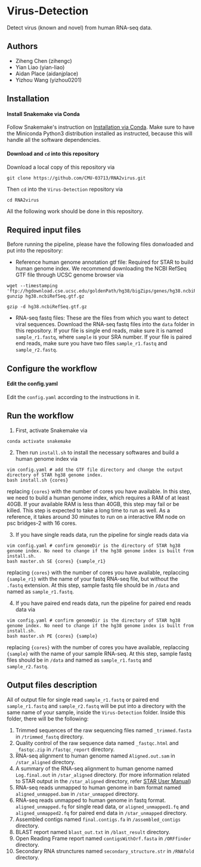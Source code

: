 # Virus-Detection
Detect virus (known and novel) from human RNA-seq data.

## Authors
* Ziheng Chen (zihengc)
* Yian Liao (yian-liao)
* Aidan Place (aidanjplace)
* Yizhou Wang (yizhou0201)

## Installation

#### Install Snakemake via Conda
Follow Snakemake's instruction on [Installation via Conda](https://snakemake.readthedocs.io/en/stable/getting_started/installation.html#installation-via-conda). Make sure to have the Miniconda Python3 distribution installed as instructed, because this will handle all the software dependencies. 

#### Download and `cd` into this repository 
Download a local copy of this repository via
```
git clone https://github.com/CMU-03713/RNA2virus.git
```
Then `cd` into the `Virus-Detection` repository via
```
cd RNA2virus
```
All the following work should be done in this repository.

## Required input files
Before running the pipeline, please have the following files donwloaded and put into the repository:
* Reference human genome annotation gtf file: Required for STAR to build human genome index. We recommend downloading the NCBI RefSeq GTF file through UCSC genome browser via
```
wget --timestamping 'ftp://hgdownload.cse.ucsc.edu/goldenPath/hg38/bigZips/genes/hg38.ncbiRefSeq.gtf.gz'
gunzip hg38.ncbiRefSeq.gtf.gz

gzip -d hg38.ncbiRefSeq.gtf.gz
```
* RNA-seq fastq files: These are the files from which you want to detect viral sequences. Download the RNA-seq fastq files into the `data` folder in this repository. If your file is single end reads, make sure it is named `sample_r1.fastq`, where `sample` is your SRA number. If your file is paired end reads, make sure you have two files `sample_r1.fastq` and `sample_r2.fastq`.

## Configure the workflow

#### Edit the config.yaml
Edit the `config.yaml` according to the instructions in it.


## Run the workflow
1. First, activate Snakemake via
```
conda activate snakemake
```
2. Then run `install.sh` to install the necessary softwares and build a human genome index via
```
vim config.yaml # add the GTF file directory and change the output directory of STAR hg38 genome index.
bash install.sh {cores}
```
replacing `{cores}` with the number of cores you have available.
In this step, we need to build a human genome index, which requires a RAM of at least 40GB. If your available RAM is less than 40GB, this step may fail or be killed. This step is expected to take a long time to run as well. As a reference, it takes around 30 minutes to run on a interactive RM node on psc bridges-2 with 16 cores.

3. If you have single reads data, run the pipeline for single reads data via
```
vim config.yaml # confirm genomeDir is the directory of STAR hg38 genome index. No need to change if the hg38 genome index is built from install.sh.
bash master.sh SE {cores} {sample_r1} 
```
replacing `{cores}` with the number of cores you have available, replaccing `{sample_r1}` with the name of your fastq RNA-seq file, but without the `.fastq` extension. At this step, sample fastq file should be in `/data` and named as `sample_r1.fastq`.

4. If you have paired end reads data, run the pipeline for paired end reads data via
```
vim config.yaml # confirm genomeDir is the directory of STAR hg38 genome index. No need to change if the hg38 genome index is built from install.sh.
bash master.sh PE {cores} {sample} 
```
replacing `{cores}` with the number of cores you have available, replaccing `{sample}` with the name of your sample RNA-seq. At this step, sample fastq files should be in `/data` and named as `sample_r1.fastq` and `sample_r2.fastq`.

## Output files description
All of output file for single read `sample_r1.fastq` or paired end `sample_r1.fastq` and `sample_r2.fastq` will be put into a directory with the same name of your sample, inside the `Virus-Detection` folder. Inside this folder, there will be the following:
1. Trimmed sequences of the raw sequencing files named `_trimmed.fasta` in `/trimmed_fastq` directory.
2. Quality control of the raw sequence data named `_fastqc.html` and `_fastqc.zip` in `/fastqc_report` directory.
3. RNA-seq alignment to human genome named `Aligned.out.sam` in `/star_aligned` directory.
4. A summary of the RNA-seq alignment to human genome named `Log.final.out` in `/star_aligned` directory.
(for more information related to STAR output in the `/star_aligned` directory, refer [STAR User Manual](https://github.com/alexdobin/STAR/blob/master/doc/STARmanual.pdf))
6. RNA-seq reads unmapped to human genome in bam format named `aligned_unmapped.bam` in `/star_unmapped` directory.
7. RNA-seq reads unmapped to human genome in fastq format. `aligned_unmapped.fq` for single read data, or `aligned_unmapped1.fq` and `aligned_unmapped2.fq` for paired end data in `/star_unmapped` directory.
8. Assembled contigs named `final.contigs.fa` in `/assembled_contigs` directory.
9. BLAST report named `blast_out.txt` in `/blast_result` directory.
10. Open Reading Frame report named `contigsWithOrf.fasta` in `/ORFfinder` directory.
11. Secondary RNA strunctures named `secondary_structure.str` in `/RNAfold` directory.
